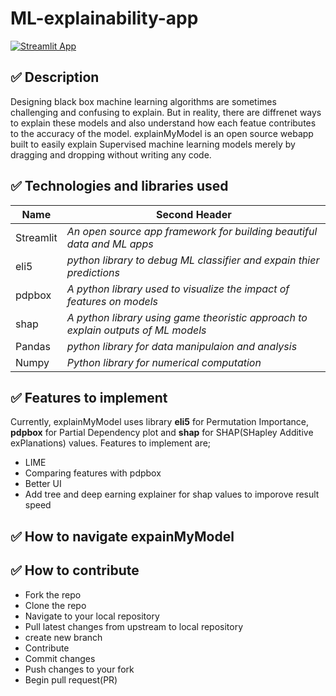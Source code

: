 # ML-explainability-app

[![Streamlit App](https://static.streamlit.io/badges/streamlit_badge_black_white.svg)](https://share.streamlit.io/nelsonchris1/ml-explainability-app/main/app.py)

## ✅ Description
Designing black box machine learning algorithms are sometimes challenging and confusing to explain. But in reality, there are diffrenet ways to explain these models and also understand how each featue contributes to the accuracy of the model.
explainMyModel is an open source  webapp built to easily explain Supervised machine learning models merely by dragging and dropping without writing any code. 

## ✅ Technologies and libraries used
| Name  | Second Header |
| ------------- | ------------- |
| Streamlit  |  *An open source app framework for building beautiful data and ML apps* |
| eli5  | *python library to debug ML classifier and expain thier predictions*  |
| pdpbox | *A python library used to visualize the impact of features on models* |
| shap | *A python library using game theoristic approach to explain outputs of ML models*|
| Pandas | *python library for data manipulaion and analysis*|
| Numpy | *Python library for numerical computation*|


## ✅ Features to implement
Currently, explainMyModel uses library **eli5** for Permutation Importance, **pdpbox** for Partial Dependency plot and **shap** for SHAP(SHapley Additive exPlanations) values. Features to implement are;
* LIME 
* Comparing features with pdpbox
* Better UI
* Add tree and deep earning explainer for shap values to imporove result speed

## ✅ How to navigate expainMyModel


## ✅ How to contribute
* Fork the repo
* Clone the repo
* Navigate to your local repository
* Pull latest changes from upstream to local repository
* create new branch
* Contribute
* Commit changes
* Push changes to your fork
* Begin pull request(PR)
